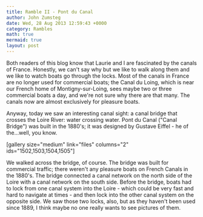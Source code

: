 ```yaml
---
title: Ramble II - Pont du Canal
author: John Zumsteg
date: Wed, 28 Aug 2013 12:59:43 +0000
category: Rambles
math: true
mermaid: true
layout: post
---
```

Both readers of this blog know that Laurie and I are fascinated by the canals of France. Honestly, we can't say why but we like to walk along them and we like to watch boats go through the locks. Most of the canals in France are no longer used for commercial boats; the Canal du Loing, which is near our French home of Montigny-sur-Loing, sees maybe two or three commercial boats a day, and we're not sure why there are that many. The canals now are almost exclusively for pleasure boats.

Anyway, today we saw an interesting canal sight: a canal bridge that crosses the Loire River: water crossing water. Pont du Canal ("Canal Bridge") was built in the 1880's; it was designed by Gustave Eiffel - he of the...well, you know.

[gallery size="medium" link="files" columns="2" ids="1502,1503,1504,1505"]

We walked across the bridge, of course. The bridge was built for commercial traffic; there weren't any pleasure boats on French Canals in the 1880's. The bridge connected a canal network on the north side of the Loire with a canal network on the south side. Before the bridge, boats had to lock from one canal system into the Loire - which could be very fast and hard to navigate at times - and then lock into the other canal system on the opposite side. We saw those two locks, also, but as they haven't been used since 1889, I think maybe no one really wants to see pictures of them.
